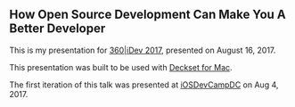 ## How Open Source Development Can Make You A Better Developer

This is my presentation for [360|iDev 2017](http://360idev.com), presented on August 16, 2017.

This presentation was built to be used with [Deckset for Mac](http://decksetapp.com).

The first iteration of this talk was presented at [iOSDevCampDC](https://iosdevcampdc.com) on Aug 4, 2017.
